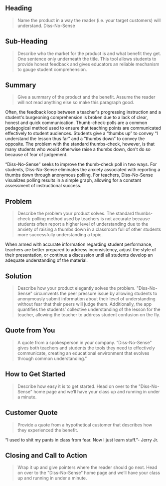 ## Heading ##
> Name the product in a way the reader (i.e. your target customers) will understand.
Diss-No-Sense

## Sub-Heading ##
  > Describe who the market for the product is and what benefit they get. One sentence only underneath the title.
This tool allows students to provide honest feedback and gives educators an reliable mechanism to gauge student comprehension.

## Summary ##
  > Give a summary of the product and the benefit. Assume the reader will not read anything else so make this paragraph good.

Often, the feedback loop between a teacher's progressing instruction and a student's burgeoning comprehension is broken due to a lack of clear, honest and quick communication. Thumb-check-polls are a common pedagogical method used to ensure that teaching points are communicated effectively to student audiences. Students give a “thumbs up” to convey “I understand the lesson thus far” and a “thumbs down” to convey the opposite. The problem with the standard thumbs-check, however, is that many students who would otherwise raise a thumbs down, don't do so because of fear of judgement.

“Diss-No-Sense” seeks to improve the thumb-check poll in two ways. For students, Diss-No-Sense eliminates the anxiety associated with reporting a thumbs down through anonymous polling. For teachers, Diss-No-Sense visualizes polling results in a simple graph, allowing for a constant assessment of instructional success. 

## Problem ##
  > Describe the problem your product solves.
The standard thumbs-check-polling method used by teachers is not accurate because students often report a higher level of understanding due to the anxiety of raising a thumbs down in a classroom full of other students more successfully understanding a topic. 

When armed with accurate information regarding student performance, teachers are better prepared to address inconsistency, adjust the style of their presentation, or continue a discussion until all students develop an adequate understanding of the material.

 ## Solution ##
  > Describe how your product elegantly solves the problem.
"Diss-No-Sense" circumvents the peer pressure issue by allowing students to anonymously submit information about their level of understanding without fear that their peers will judge them. Additionally, the app quantifies the students’ collective understanding of the lesson for the teacher, allowing the teacher to address student confusion on the fly. 

## Quote from You ##
  > A quote from a spokesperson in your company.
“Diss-No-Sense" gives both teachers and students the tools they need to effectively communicate,  creating an educational environment that evolves through common understanding.”

## How to Get Started ##
  > Describe how easy it is to get started.
Head on over to the "Diss-No-Sense" home page and we’ll have your class up and running in under a minute.
 
## Customer Quote ##
  > Provide a quote from a hypothetical customer that describes how they experienced the benefit.

“I used to shit my pants in class from fear. Now I just learn stuff.”- Jerry Jr.

## Closing and Call to Action ##
  > Wrap it up and give pointers where the reader should go next.
  Head on over to the "Diss-No-Sense" home page and we’ll have your class up and running in under a minute.
